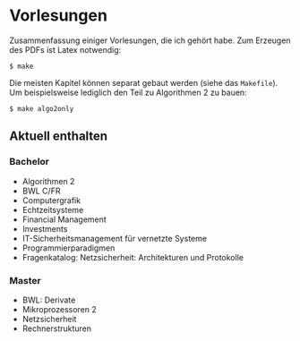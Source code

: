 Vorlesungen
===========

Zusammenfassung einiger Vorlesungen, die ich gehört habe. Zum Erzeugen des PDFs ist Latex 
notwendig:

`$ make`

Die meisten Kapitel können separat gebaut werden (siehe das `Makefile`). Um beispielsweise lediglich den Teil zu Algorithmen 2 zu bauen:

`$ make algo2only`

Aktuell enthalten
-----------------

### Bachelor

* Algorithmen 2
* BWL C/FR
* Computergrafik
* Echtzeitsysteme
* Financial Management
* Investments
* IT-Sicherheitsmanagement für vernetzte Systeme
* Programmierparadigmen
* Fragenkatalog: Netzsicherheit: Architekturen und Protokolle

### Master

* BWL: Derivate
* Mikroprozessoren 2
* Netzsicherheit
* Rechnerstrukturen
